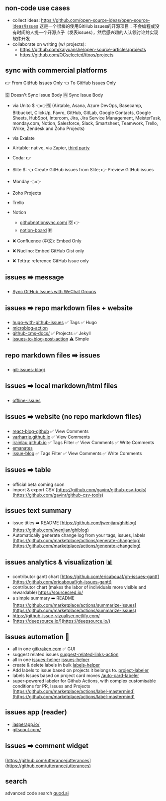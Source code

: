 ## non-code use cases
- collect ideas: https://github.com/open-source-ideas/open-source-ideas/issues 这是一个很棒的使用GitHub issues的开源项目：不会编程或没有时间的人提一个开源点子（发表issues），然后感兴趣的人认领讨论并实现软件开发
- collaborate on writing (w/ projects): 
    - https://github.com/kaiyuanshe/open-source-articles/projects
    - https://github.com/OCselected/ttoos/projects

## sync with commercial platforms

👉 From GitHub Issues Only 👈 To GitHub Issues Only

🈳️ Doesn't Sync Issue Body 🈶️ Sync Issue Body 

- via Unito $ 👈👉🈶️ (Airtable, Asana, Azure DevOps, Basecamp, Bitbucket, ClickUp, Favro, GitHub, GitLab, Google Contacts, Google Sheets, HubSpot, Intercom, Jira, Jira Service Management, MeisterTask, monday.com, Notion, Salesforce, Slack, Smartsheet, Teamwork, Trello, Wrike, Zendesk and Zoho Projects)
- via Exalate
- Airtable: native, via Zapier, [third party](https://github.com/ray-project/issues-to-airtable)
- Coda: 👉
- Slite $: 👈 Create GitHub issues from Slite; 👉 Preview GitHub issues
- Monday 👈👉
- Zoho Projects
- Trello
- Notion 
    - [githubnotionsync.com/](https://githubnotionsync.com/) 🈳️ 👉
    - [notion-board](https://github.com/marketplace/actions/notion-board) 🈶️

- ❌ Confluence (中文): Embed Only
- ❌ Nuclino: Embed GitHub Gist only
- ❌ Tettra: reference GitHub Issue only


## issues ➡️ message
- [Sync GitHub Issues with WeChat Groups](https://github.com/kaiyuanshe/osschat)

## issues ➡️ repo markdown files + website
- [hugo-with-github-issues](https://github.com/marketplace/actions/hugo-with-github-issues) ✅ Tags ✅ Hugo
- [microblog-action](https://github.com/herschel666/microblog-action)
- [github-cms-docs/](https://paulkoanui.github.io/github-cms-docs/) ✅ Projects ✅ Jekyll
- [issues-to-blog-post-action](https://github.com/marketplace/actions/issues-to-blog-post-action) ⚠️ Simple
## repo markdown files ➡️ issues
- [git-issues-blog/](https://github.com/Sep0lkit/git-issues-blog/blob/master/README.md)
## issues ➡️ local markdown/html files
- [offline-issues](https://github.com/jlord/offline-issues)
## issues ➡️ website (no repo markdown files)
- [react-blog-github](https://github.com/saadpasta/react-blog-github) ✅ View Comments
- [varharrie.github.io](https://github.com/varHarrie/varharrie.github.io) ✅ View Comments
- [jrainlau.github.io](https://github.com/jrainlau/jrainlau.github.io) ✅ Tags Filter ✅ View Comments ✅ Write Comments
- [emanates](https://github.com/emanates)
- [issue-blog](https://github.com/ttop5/issue-blog) ✅ Tags Filter ✅ View Comments ✅ Write Comments
## issues ➡️ table
- official beta coming soon
- import & export CSV [https://github.com/gavinr/github-csv-tools](https://github.com/gavinr/github-csv-tools)
## issues text summary
- issue titles ➡️ README [https://github.com/jwenjian/ghiblog](https://github.com/jwenjian/ghiblog)
- Automatically generate change log from your tags, issues, labels [https://github.com/marketplace/actions/generate-changelog](https://github.com/marketplace/actions/generate-changelog)
## issues analytics & visualization 📊
- contributor gantt chart [https://github.com/ericabouaf/gh-issues-gantt](https://github.com/ericabouaf/gh-issues-gantt)
- contributor chart  (makes the labor of individuals more visible and rewardable) https://sourcecred.io/
- a simple summary ➡️ README
    [https://github.com/marketplace/actions/summarize-issues](https://github.com/marketplace/actions/summarize-issues)
- https://github-issue-vizualiser.netlify.com/
- [https://deepsource.io/](https://deepsource.io/)
## issues automation 🤖️
- all in one [gitkraken.com](http://gitkraken.com/) ✅ GUI
- suggest related issues [suggest-related-links-action](https://github.com/marketplace/actions/suggest-related-links-action)
- all in one [issues-helper](https://github.com/marketplace/actions/issues-helper) [issues-helper](https://actions-cool.github.io/issues-helper/)
- create & delete labels in bulk [labels-helper](https://github.com/actions-cool/labels-helper)
- Add labels to issue based on projects it belongs to. [project-labeler](https://github.com/marketplace/actions/project-labeler)
- labels Issues based on project card moves [/auto-card-labeler](https://github.com/marketplace/actions/auto-card-labeler)
- super-powered labeler for Github Actions, with complex customisable conditions for PR, Issues and Projects [https://github.com/marketplace/actions/label-mastermind](https://github.com/marketplace/actions/label-mastermind)

## issues app (reader) 
- [jasperapp.io/](http://jasperapp.io/gitscout.com/)
- [gitscout.com/](http://jasperapp.io/gitscout.com/)

## issues ➡️ comment widget
[https://github.com/utterance/utterances](https://github.com/utterance/utterances)

## search
advanced code search [quod.ai](http://quod.ai/)
